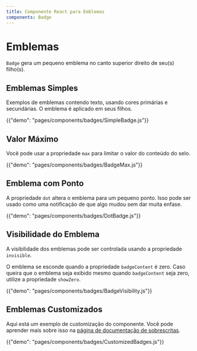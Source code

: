 ```yaml
---
title: Componente React para Emblemas
components: Badge
---
```


# Emblemas

<p class="description"><code>Badge</code> gera um pequeno emblema no canto superior direito de seu(s) filho(s).</p>

## Emblemas Simples

Exemplos de emblemas contendo texto, usando cores primárias e secundárias. O emblema é aplicado em seus filhos.

{{"demo": "pages/components/badges/SimpleBadge.js"}}

## Valor Máximo

Você pode usar a propriedade `max` para limitar o valor do conteúdo do selo.

{{"demo": "pages/components/badges/BadgeMax.js"}}

## Emblema com Ponto

A propriedade `dot` altera o emblema para um pequeno ponto. Isso pode ser usado como uma notificação de que algo mudou sem dar muita enfase.

{{"demo": "pages/components/badges/DotBadge.js"}}

## Visibilidade do Emblema

A visibilidade dos emblemas pode ser controlada usando a propriedade `invisible`.

O emblema se esconde quando a propriedade `badgeContent` é zero. Caso queira que o emblema seja exibido mesmo quando `badgeContent` seja zero, utilize a propriedade `showZero`.

{{"demo": "pages/components/badges/BadgeVisibility.js"}}

## Emblemas Customizados

Aqui está um exemplo de customização do componente. Você pode aprender mais sobre isso na [página de documentação de sobrescritas](/customization/components/).

{{"demo": "pages/components/badges/CustomizedBadges.js"}}
